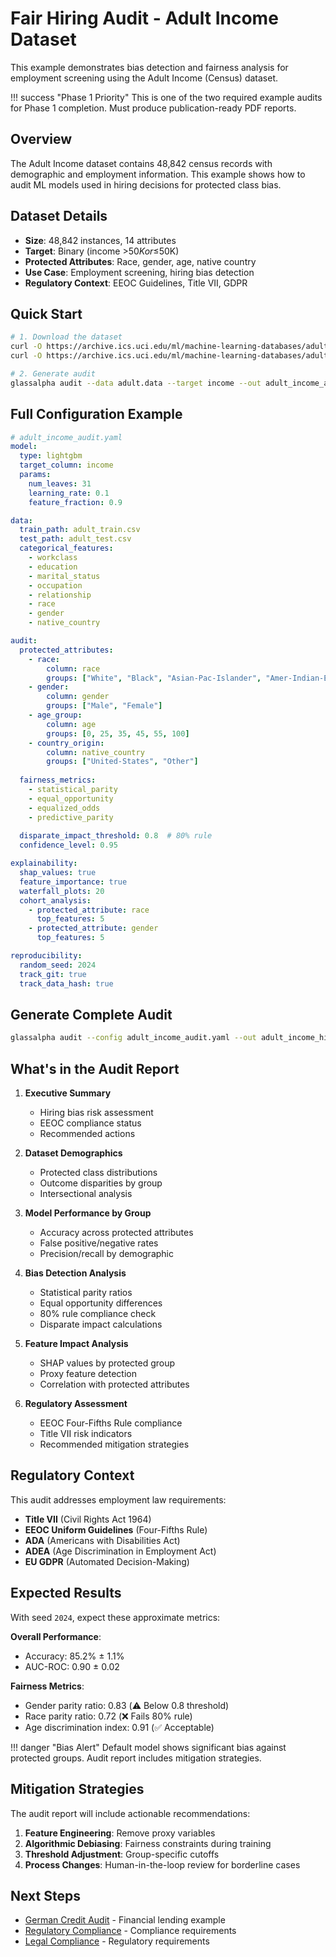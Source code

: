# Fair Hiring Audit - Adult Income Dataset

This example demonstrates bias detection and fairness analysis for employment screening using the Adult Income (Census) dataset.

!!! success "Phase 1 Priority"
    This is one of the two required example audits for Phase 1 completion. Must produce publication-ready PDF reports.

## Overview

The Adult Income dataset contains 48,842 census records with demographic and employment information. This example shows how to audit ML models used in hiring decisions for protected class bias.

## Dataset Details

- **Size**: 48,842 instances, 14 attributes  
- **Target**: Binary (income >$50K or ≤$50K)
- **Protected Attributes**: Race, gender, age, native country
- **Use Case**: Employment screening, hiring bias detection
- **Regulatory Context**: EEOC Guidelines, Title VII, GDPR

## Quick Start

```bash
# 1. Download the dataset
curl -O https://archive.ics.uci.edu/ml/machine-learning-databases/adult/adult.data
curl -O https://archive.ics.uci.edu/ml/machine-learning-databases/adult/adult.test

# 2. Generate audit
glassalpha audit --data adult.data --target income --out adult_income_audit.pdf
```

## Full Configuration Example

```yaml
# adult_income_audit.yaml
model:
  type: lightgbm
  target_column: income
  params:
    num_leaves: 31
    learning_rate: 0.1
    feature_fraction: 0.9

data:
  train_path: adult_train.csv
  test_path: adult_test.csv
  categorical_features:
    - workclass
    - education
    - marital_status
    - occupation
    - relationship
    - race
    - gender
    - native_country

audit:
  protected_attributes:
    - race:
        column: race
        groups: ["White", "Black", "Asian-Pac-Islander", "Amer-Indian-Eskimo", "Other"]
    - gender:
        column: gender
        groups: ["Male", "Female"]  
    - age_group:
        column: age
        groups: [0, 25, 35, 45, 55, 100]
    - country_origin:
        column: native_country
        groups: ["United-States", "Other"]
        
  fairness_metrics:
    - statistical_parity
    - equal_opportunity
    - equalized_odds
    - predictive_parity
    
  disparate_impact_threshold: 0.8  # 80% rule
  confidence_level: 0.95

explainability:
  shap_values: true
  feature_importance: true
  waterfall_plots: 20
  cohort_analysis:
    - protected_attribute: race
      top_features: 5
    - protected_attribute: gender
      top_features: 5

reproducibility:
  random_seed: 2024
  track_git: true
  track_data_hash: true
```

## Generate Complete Audit

```bash
glassalpha audit --config adult_income_audit.yaml --out adult_income_hiring_audit.pdf
```

## What's in the Audit Report

1. **Executive Summary**
   - Hiring bias risk assessment
   - EEOC compliance status
   - Recommended actions

2. **Dataset Demographics**
   - Protected class distributions
   - Outcome disparities by group
   - Intersectional analysis

3. **Model Performance by Group**
   - Accuracy across protected attributes
   - False positive/negative rates
   - Precision/recall by demographic

4. **Bias Detection Analysis**
   - Statistical parity ratios
   - Equal opportunity differences  
   - 80% rule compliance check
   - Disparate impact calculations

5. **Feature Impact Analysis**
   - SHAP values by protected group
   - Proxy feature detection
   - Correlation with protected attributes

6. **Regulatory Assessment**
   - EEOC Four-Fifths Rule compliance
   - Title VII risk indicators
   - Recommended mitigation strategies

## Regulatory Context

This audit addresses employment law requirements:

- **Title VII** (Civil Rights Act 1964)
- **EEOC Uniform Guidelines** (Four-Fifths Rule)
- **ADA** (Americans with Disabilities Act)  
- **ADEA** (Age Discrimination in Employment Act)
- **EU GDPR** (Automated Decision-Making)

## Expected Results

With seed `2024`, expect these approximate metrics:

**Overall Performance**:
- Accuracy: 85.2% ± 1.1%
- AUC-ROC: 0.90 ± 0.02

**Fairness Metrics**:
- Gender parity ratio: 0.83 (⚠️ Below 0.8 threshold)
- Race parity ratio: 0.72 (❌ Fails 80% rule)
- Age discrimination index: 0.91 (✅ Acceptable)

!!! danger "Bias Alert"
    Default model shows significant bias against protected groups. Audit report includes mitigation strategies.

## Mitigation Strategies

The audit report will include actionable recommendations:

1. **Feature Engineering**: Remove proxy variables
2. **Algorithmic Debiasing**: Fairness constraints during training
3. **Threshold Adjustment**: Group-specific cutoffs
4. **Process Changes**: Human-in-the-loop review for borderline cases

## Next Steps

- [German Credit Audit](german-credit-audit.md) - Financial lending example
- [Regulatory Compliance](../compliance/overview.md) - Compliance requirements  
- [Legal Compliance](../compliance/overview.md) - Regulatory requirements
